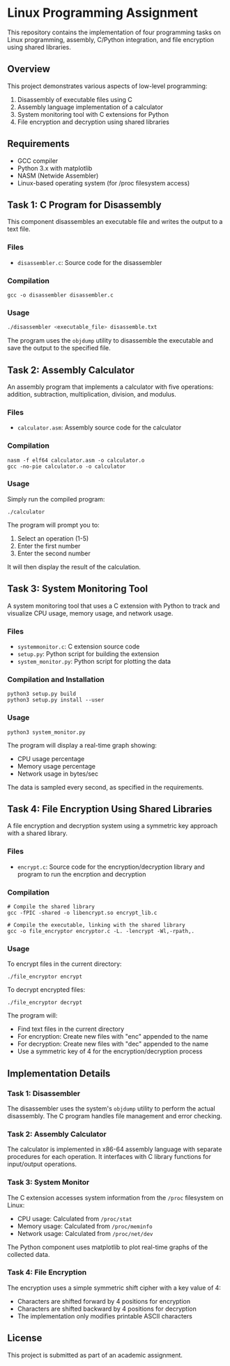 # Linux Programming Assignment

This repository contains the implementation of four programming tasks on Linux programming, assembly, C/Python integration, and file encryption using shared libraries.

## Overview

This project demonstrates various aspects of low-level programming:
1. Disassembly of executable files using C
2. Assembly language implementation of a calculator
3. System monitoring tool with C extensions for Python
4. File encryption and decryption using shared libraries

## Requirements

- GCC compiler
- Python 3.x with matplotlib
- NASM (Netwide Assembler)
- Linux-based operating system (for /proc filesystem access)

## Task 1: C Program for Disassembly

This component disassembles an executable file and writes the output to a text file.

### Files
- `disassembler.c`: Source code for the disassembler

### Compilation
```
gcc -o disassembler disassembler.c
```

### Usage
```bash
./disassembler <executable_file> disassemble.txt
```

The program uses the `objdump` utility to disassemble the executable and save the output to the specified file.

## Task 2: Assembly Calculator

An assembly program that implements a calculator with five operations: addition, subtraction, multiplication, division, and modulus.

### Files
- `calculator.asm`: Assembly source code for the calculator

### Compilation
```
nasm -f elf64 calculator.asm -o calculator.o
gcc -no-pie calculator.o -o calculator
```

### Usage
Simply run the compiled program:
```
./calculator
```

The program will prompt you to:
1. Select an operation (1-5)
2. Enter the first number
3. Enter the second number

It will then display the result of the calculation.

## Task 3: System Monitoring Tool

A system monitoring tool that uses a C extension with Python to track and visualize CPU usage, memory usage, and network usage.

### Files
- `systemmonitor.c`: C extension source code
- `setup.py`: Python script for building the extension
- `system_monitor.py`: Python script for plotting the data

### Compilation and Installation
```
python3 setup.py build
python3 setup.py install --user
```

### Usage
```
python3 system_monitor.py
```

The program will display a real-time graph showing:
- CPU usage percentage
- Memory usage percentage
- Network usage in bytes/sec

The data is sampled every second, as specified in the requirements.

## Task 4: File Encryption Using Shared Libraries

A file encryption and decryption system using a symmetric key approach with a shared library.

### Files
- `encrypt.c`: Source code for the encryption/decryption library and program to run the encrption and decryption

### Compilation
```
# Compile the shared library
gcc -fPIC -shared -o libencrypt.so encrypt_lib.c

# Compile the executable, linking with the shared library
gcc -o file_encryptor encryptor.c -L. -lencrypt -Wl,-rpath,.
```

### Usage
To encrypt files in the current directory:
```
./file_encryptor encrypt
```

To decrypt encrypted files:
```
./file_encryptor decrypt
```

The program will:
- Find text files in the current directory
- For encryption: Create new files with "enc" appended to the name
- For decryption: Create new files with "dec" appended to the name
- Use a symmetric key of 4 for the encryption/decryption process

## Implementation Details

### Task 1: Disassembler
The disassembler uses the system's `objdump` utility to perform the actual disassembly. The C program handles file management and error checking.

### Task 2: Assembly Calculator
The calculator is implemented in x86-64 assembly language with separate procedures for each operation. It interfaces with C library functions for input/output operations.

### Task 3: System Monitor
The C extension accesses system information from the `/proc` filesystem on Linux:
- CPU usage: Calculated from `/proc/stat`
- Memory usage: Calculated from `/proc/meminfo`
- Network usage: Calculated from `/proc/net/dev`

The Python component uses matplotlib to plot real-time graphs of the collected data.

### Task 4: File Encryption
The encryption uses a simple symmetric shift cipher with a key value of 4:
- Characters are shifted forward by 4 positions for encryption
- Characters are shifted backward by 4 positions for decryption
- The implementation only modifies printable ASCII characters

## License
This project is submitted as part of an academic assignment.